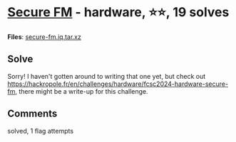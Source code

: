 [Secure FM](challenge_files/README.md) - hardware, ⭐⭐, 19 solves
===

**Files**: [secure-fm.iq.tar.xz](https://www.narthorn.com/ctf/FCSC-2024/challenge_files/hardware/Secure%20FM/secure-fm.iq.tar.xz)

## Solve

Sorry! I haven't gotten around to writing that one yet, but check out https://hackropole.fr/en/challenges/hardware/fcsc2024-hardware-secure-fm, there might be a write-up for this challenge.

## Comments

solved, 1 flag attempts